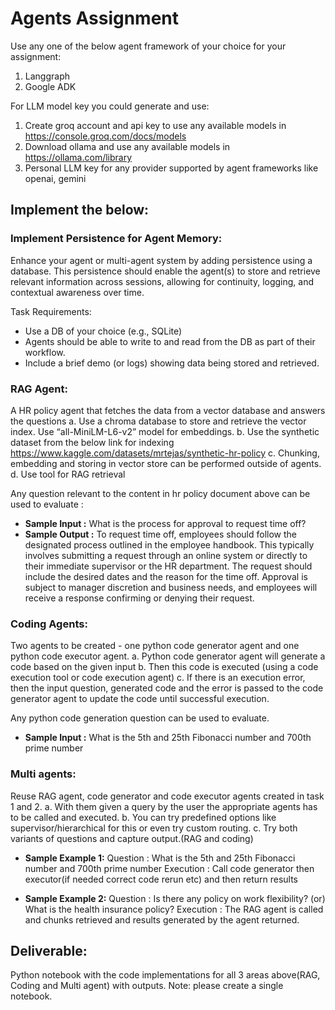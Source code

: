 # Agents Assignment


Use any one of the below agent framework of your choice for your assignment:
1. Langgraph
2. Google ADK

For LLM model key you could generate and use:
1. Create groq account and  api key to use any available models in https://console.groq.com/docs/models
2. Download ollama and use any available models in https://ollama.com/library
3. Personal LLM key for any provider supported by agent frameworks like openai, gemini 

## Implement the below:

### Implement Persistence for Agent Memory:
Enhance your agent or multi-agent system by adding persistence using a database. This persistence should enable the agent(s) to store and retrieve relevant information across sessions, allowing for continuity, logging, and contextual awareness over time.

Task Requirements:
- Use a DB of your choice (e.g., SQLite)
- Agents should be able to write to and read from the DB as part of their workflow.
- Include a brief demo (or logs) showing data being stored and retrieved.

### RAG Agent:
A HR policy agent that fetches the data from a vector database and answers the questions
a. Use a chroma database to store and retrieve the vector index. Use “all-MiniLM-L6-v2” model for embeddings.
b. Use the synthetic dataset from the below link for indexing
https://www.kaggle.com/datasets/mrtejas/synthetic-hr-policy
c. Chunking, embedding and storing in vector store can be performed outside of agents.
d. Use tool for RAG retrieval
	
Any question relevant to the content in hr policy document above can be used to evaluate : 
- **Sample Input :** What is the process for approval to request time off?
- **Sample Output :** To request time off, employees should follow the designated process outlined in the employee handbook. This typically involves submitting a request through an online system or directly to their immediate supervisor or the HR department. The request should include the desired dates and the reason for the time off. Approval is subject to manager discretion and business needs, and employees will receive a response confirming or denying their request.

### Coding Agents:
Two agents to be created - one python code generator agent and one python code executor agent.
a. Python code generator agent will generate a code based on the given input
b. Then this code is executed (using a code execution tool or code execution agent)
c. If there is an execution error, then the input question, generated code and the error is passed to the code generator agent to update the code until successful execution.

	
Any python code generation question can be used to evaluate.

- **Sample Input :** What is the 5th and 25th Fibonacci number and 700th prime number
	 
### Multi agents:
Reuse RAG agent, code generator and code executor agents created in  task 1 and 2.
a. With them given a query by the user the appropriate agents has to be called and executed.
b. You can try predefined options like supervisor/hierarchical for this or even try custom routing.
c. Try both variants of questions and capture output.(RAG and coding)

- **Sample Example 1:**
Question : What is the 5th and 25th Fibonacci number and 700th prime number
Execution : Call code generator then executor(if needed correct code rerun etc) and then return results

- **Sample Example 2:**
Question : Is there any policy on work flexibility? (or) What is the health insurance policy?
Execution : The RAG agent is called and chunks retrieved and results generated by the agent returned.



## Deliverable:

Python notebook with the code implementations for all 3 areas above(RAG, Coding and Multi agent) with outputs. 
Note: please create a single notebook.
